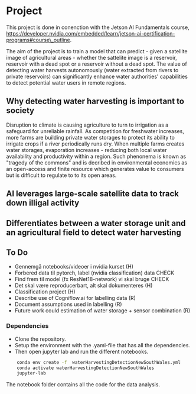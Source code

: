 # Project
This project is done in conenction with the Jetson AI Fundamentals course, https://developer.nvidia.com/embedded/learn/jetson-ai-certification-programs#course\_outline.

The aim of the project is to train a model that can predict - given a satellite image of agricultural areas - whether the sattelite image is a reservoir, reservoir with a dead spot
or a reservoir without a dead spot. The value of detecting water harvests autonomously (water extracted from rivers to private reservoirs) can significantly enhance water authorities' capabilities to detect potential water users in remote regions.   

## Why detecting water harvesting is important to society
Disruption to climate is causing agriculture to turn to irrigation as a safeguard for unreliable rainfall. As competition for freshwater increases, more farms are building private water storages to protect its ability to irrigate crops if a river periodically runs dry. When multiple farms creates water storages, evaporation increases - reducing both local water availability and productivity within a region. Such phenonema is known as "tragedy of the commons" and is decribed in environmental economics as an open-access and finite resource which generates value to consumers but is difficult to regulate to to its open areas. 

## AI leverages large-scale satellite data to track down illigal activity


## Differentiates between a water storage unit and an agricultural field to detect water harvesting


## To Do
- Gennemgå notebooks/videoer i nvidia kurset (H)
- Forbered data til pytorch, label (nvidia classification) data CHECK
- Find frem til model (fx ResNet18-network) vi skal bruge CHECK
- Det skal være reproducerbart, alt skal dokumenteres (H)
- Classification project (H)
- Describe use of Cogniflow.ai for labelling data (R)
- Document assumptions used in labelling (R)
- Future work could estimation of water storage + sensor combination (R)
### Dependencies
- Clone the repository.
- Setup the environment with the .yaml-file that has all the dependencies.
- Then open jupyter lab and run the different notebooks.

```bash
    conda env create -f  waterHarvestingDetectionNewSouthWales.yml
    conda activate waterHarvestingDetectionNewSouthWales
    jupyter-lab
```

The notebook folder contains all the code for the data analysis.
